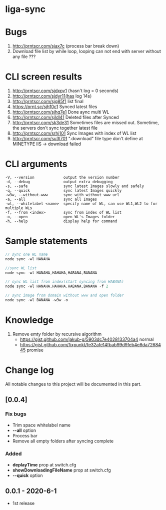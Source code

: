 ﻿# liga-sync

# Bugs 
1. http://prntscr.com/sjax7c (process bar break down)
2. Download file list by while loop, looping can not end with server without any file ???

# CLI screen results
1. http://prntscr.com/sjdxpv1 (hasn't log = 0 seconds)
2. http://prntscr.com/sjdyr11(has log 14s)
3. http://prntscr.com/sjg85f1 list final
4. https://prnt.sc/sjh10c1 Synced latest files
5. http://prntscr.com/sjhq7e1 Done aync multi WL
6. http://prntscr.com/sjldl41 Deleted files after Synced
7. http://prntscr.com/sk3de31 Sometimes files are missed out. Sometime, the servers don't sync together latest file
8. http://prntscr.com/srhj101 Sync Images with index of WL list
9. http://prntscr.com/su3l701 ".download" file type don't define at MINETYPE IIS -> download failed
# CLI arguments
    -V, --version             output the version number
    -d, --debug               output extra debugging
    -s, --safe                sync latest Images slowly and safely
    -q, --quick               sync latest Images quickly
    -w3w, --without-www       sync with without www url
    -a, --all                 sync all Images
    -wl, --whitelabel <name>  specify name of WL, can use WL1,WL2 to for multiple WLs
    -f, --from <index>        sync from index of WL list
    -o, --open                open WL's Images folder
    -h, --help                display help for command  

# Sample statements
```js
// sync one WL name
node sync -wl HANAHA

//sync WL list
node sync -wl HANAHA,HAHAHA,HABANA,BANANA

// sync WL list from index(start syncing from HABANA)
node sync -wl HANAHA,HAHAHA,HABANA,BANANA -f 2

// sync image from domain without www and open folder
node sync -wl BANANA -w3w -o 

```
# Knowledge
1. Remove emty folder by recursive algorithm 
    - https://gist.github.com/jakub-g/5903dc7e4028133704a4 normal
    - https://gist.github.com/fixpunkt/fe32afe14fbab99d9feb4e8da7268445 promise

# Change log
All notable changes to this project will be documented in this part.

## [0.0.4]
### Fix bugs
- Trim space whitelabel name
- **--all** option
- Process bar
- Remove all empty folders after syncing complete

### Added
- **deplayTime** prop at switch.cfg
- **showDownloadingFileName** prop at switch.cfg
- **--quick** option 


## 0.0.1 - 2020-6-1
 - 1st release
